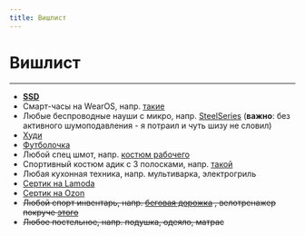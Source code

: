 ```yaml
---
title: Вишлист
---
```


# Вишлист

---

- **[SSD](https://www.citilink.ru/catalog/computers_and_notebooks/hdd/ssd_in/1134605/)**
- Смарт-часы на WearOS, напр. [такие](https://www.ozon.ru/product/smart-chasy-oppo-watch-46mm-ow19w8-black-259438398)
- Любые беспроводные науши с микро,
  напр. [SteelSeries](https://www.ozon.ru/category/igrovye-naushniki-15827/steelseries-26303411) (**важно**: без
  активного шумоподавления - я потраил и чуть шизу не словил)
- [Худи](https://vk.com/market-134304854?w=product-134304854_5156527)
- [Футболочка](https://streamlabs.com/vansamaofficial/merch/1116981)
- Любой спец шмот,
  напр. [костюм рабочего](https://www.ozon.ru/product/kostyum-rabochiy-avangard-professionalnaya-ekipirovka-194176871)
- Спортивный костюм адик с 3 полосками,
  напр. [такой](https://www.ozon.ru/product/sportivnyy-kostyum-adidas-essentials-tracksuit-211139784)
- Любая кухонная техника, напр. мультиварка, электрогриль
- [Сертик на Lamoda](https://www.lamoda.ru/giftcertificate/)
- [Сертик на Ozon](https://www.ozon.ru/category/podarochnye-sertifikaty-32060/)
- ~~Любой спорт инвентарь,
  напр. [беговая дорожка](https://www.ozon.ru/product/begovaya-dorozhka-walkingpad-mi-walkingpad-a1-wpa1f-russkaya-versiya-174250077/)
  , велотренажер покруче [этого](https://www.ozon.ru/context/detail/id/166261877)~~
- ~~Любое постельное, напр. подушка, одеяло, матрас~~
